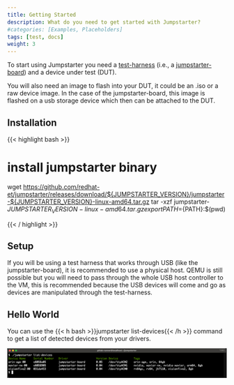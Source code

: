 ```yaml
---
title: Getting Started
description: What do you need to get started with Jumpstarter?
#categories: [Examples, Placeholders]
tags: [test, docs]
weight: 3
---
```


To start using Jumpstarter you need a [test-harness](../test-harness/) (i.e., a [jumpstarter-board](../test-harness/jumpstarter-board/)) and a device under test (DUT).

You will also need an image to flash into your DUT, it could be an .iso or a raw device image. In the case of the jumpstarter-board, this image
is flashed on a usb storage device which then can be attached to the DUT.

## Installation

{{< highlight bash  >}}

# install jumpstarter binary
wget https://github.com/redhat-et/jumpstarter/releases/download/${JUMPSTARTER_VERSION}/jumpstarter-${JUMPSTARTER_VERSION}-linux-amd64.tar.gz
tar -xzf jumpstarter-${JUMPSTARTER_VERSION}-linux-amd64.tar.gz
export PATH=${PATH}:$(pwd)

{{< / highlight >}}

## Setup

If you will be using a test harness that works through USB (like the jumpstarter-board), it is recommended to use a
physical host. QEMU is still possible but you will need to pass through the whole USB host controller to the VM, this
is recommended because the USB devices will come and go as devices are manipulated through the test-harness.

## Hello World
You can use the {{< h bash >}}jumpstarter list-devices{{< /h >}} command to get a list of detected devices from your drivers.

<img src="../../jumpstarter-console2.png"/>